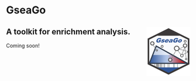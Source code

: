 # GseaGo
## A toolkit for enrichment analysis.  <img src="Figures/GSEAGO.png" align="right" width="120" />

Coming soon!

